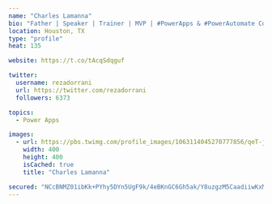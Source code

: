 ```yaml
---
name: "Charles Lamanna"
bio: "Father | Speaker | Trainer | MVP | #PowerApps & #PowerAutomate Community Super User | YouTuber Right-pointing triangle http://youtube.com/c/rezadorrani | Learn - Share - Clockwise rightwards and leftwards open circle arrows"
location: Houston, TX
type: "profile"
heat: 135

website: https://t.co/tAcqSdqguf

twitter:
  username: rezadorrani
  url: https://twitter.com/rezadorrani
  followers: 6373

topics:
  - Power Apps

images:
  - url: https://pbs.twimg.com/profile_images/1063114045270777856/qeT-jpWr_400x400.jpg
    width: 400
    height: 400
    isCached: true
    title: "Charles Lamanna"

secured: "NCcBNMZ01ibKk+PYhy5DYn5UgF9k/4eBKnGC6Gh5ak/Y8uzgzM5CaadiiwKxMVjKn69YmfB+iRqoVmVo+weLsuNY0Nbq+/hh/odwHhq4hMjPdyTZrabomcyClyYCkQfHypd6f3zuu3T7RtvXopRc3W3Kxfsc5A0S93O9zcIKUqm/jhDI/d55KnMmS+9z6UfM2xDDuI8Z51XyuO7LxXaE9I2gAE/THlYBLbUzbRfiOjn4tinu6F6EOoxILHA9zJAwXP1R4EJyJVzIU0DKO3x6hzmByI76ksPgqQjGQqG3+rBgvuodwX2XS9thclt1d7U1MLUHW/VuG8JT+k0s7wqfTdbuURcfigvVQiub9CAtRU4mvqy8dCUCDlo59Z2xQng+uZmX3w+FE4MOHd4mW6pqL+ph51SDEA7qFA9F0IRwunU=;SbUWaKELA9hbkDDYGkr1/g=="
---
```


